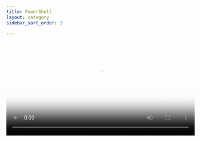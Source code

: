 ```yaml
---
title: PowerShell
layout: category
sidebar_sort_order: 3

---
```


<video poster="/Images/Group Membership GUI.PNG" width="100%" height="auto" controls preload> 
    <source src="/Images/PowerShell GUI.webm" media="only screen and (min-device-width: 100%)"></source> 
    <source src="/Images/PowerShell GUI.webm" media="only screen and (max-device-width: 100%)"></source> 
    <source src="/Images/PowerShell GUI.webm"></source> 
</video>
